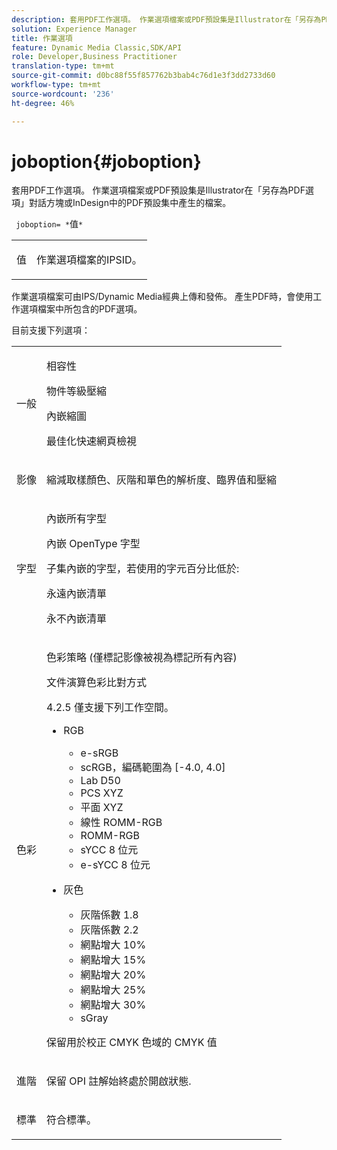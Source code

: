 ```yaml
---
description: 套用PDF工作選項。 作業選項檔案或PDF預設集是Illustrator在「另存為PDF選項」對話方塊或InDesign中的PDF預設集中產生的檔案。
solution: Experience Manager
title: 作業選項
feature: Dynamic Media Classic,SDK/API
role: Developer,Business Practitioner
translation-type: tm+mt
source-git-commit: d0bc88f55f857762b3bab4c76d1e3f3dd2733d60
workflow-type: tm+mt
source-wordcount: '236'
ht-degree: 46%

---
```



# joboption{#joboption}

套用PDF工作選項。 作業選項檔案或PDF預設集是Illustrator在「另存為PDF選項」對話方塊或InDesign中的PDF預設集中產生的檔案。

` joboption= *`值`*`

<table id="simpletable_BA7B58BE0B0740298D45DDEBE7832D93"> 
 <tr class="strow"> 
  <td class="stentry"> <p><span class="codeph"> <span class="varname"> 值</span></span> </p> </td> 
  <td class="stentry"> <p>作業選項檔案的IPSID。 </p></td> 
 </tr> 
</table>

作業選項檔案可由IPS/Dynamic Media經典上傳和發佈。 產生PDF時，會使用工作選項檔案中所包含的PDF選項。

目前支援下列選項：

<table id="simpletable_7E0AE8A06AE54A02AF0107FBEDF73D61"> 
 <tr class="strow"> 
  <td class="stentry"> <p>一般 </p></td> 
  <td class="stentry"> <p> 相容性 </p> <p> 物件等級壓縮 </p> <p> 內嵌縮圖 </p> <p> 最佳化快速網頁檢視 </p> </td> 
 </tr> 
 <tr class="strow"> 
  <td class="stentry"> <p>影像 </p></td> 
  <td class="stentry"> <p> 縮減取樣顏色、灰階和單色的解析度、臨界值和壓縮 </p> </td> 
 </tr> 
 <tr class="strow"> 
  <td class="stentry"> <p>字型 </p></td> 
  <td class="stentry"> <p> 內嵌所有字型 </p> <p> 內嵌 OpenType 字型 </p> <p> 子集內嵌的字型，若使用的字元百分比低於: </p> <p> 永遠內嵌清單 </p> <p> 永不內嵌清單 </p> </td> 
 </tr> 
 <tr class="strow"> 
  <td class="stentry"> <p>色彩 </p></td> 
  <td class="stentry"> <p> 色彩策略 (僅標記影像被視為標記所有內容) </p> <p> 文件演算色彩比對方式 </p> <p> 4.2.5 僅支援下列工作空間。 </p> <p> 
    <ul id="ul_3F3EFDFB6A3340978AE31DEDF0FDA2C8"> 
     <li id="li_17A9FA99D6CA4C5182E383A85F0E3C90"> RGB <p> 
       <ul id="ul_1DD0C264DA1248319E751ADD18140C6D"> 
        <li id="li_B91B4D0C1D80442EB8690933AFA1F093"> e-sRGB </li> 
        <li id="li_D7F8C500DF5E4CBC8FFA4FEFB8E4E036"> scRGB，編碼範圍為 [-4.0, 4.0] </li> 
        <li id="li_942CD69732984E16A71C2F75EC5B5245"> Lab D50 </li> 
        <li id="li_7063B9E98D1E4946AC8F0EF7BC988806"> PCS XYZ </li> 
        <li id="li_5809447576B147B68630C4B7EC2E7870"> 平面 XYZ </li> 
        <li id="li_3B5DA42A04124A6BAA12343AFC19F620">線性 ROMM-RGB </li> 
        <li id="li_DEC3028FA9C34176B761D12B7179B44F">ROMM-RGB </li> 
        <li id="li_3E7E7C4A680C4E3EADE0A26048ECF1F4"> sYCC 8 位元 </li> 
        <li id="li_16A615C9A74D443AB3C63B3FE3AB5443"> e-sYCC 8 位元 </li> 
       </ul> </p> </li> 
     <li id="li_AFA6D4D8C0624AA495E2EB2F0F0C7F7B">灰色 <p> 
       <ul id="ul_945389DD426F44C09EB9C7F23933CB77"> 
        <li id="li_DB0AE3DFFC184480BB91666FF1BB4776">灰階係數 1.8 </li> 
        <li id="li_755C556ED94740D1BD30EBE67018E074">灰階係數 2.2 </li> 
        <li id="li_67437440AFB54B7686333A55233AA87F">網點增大 10% </li> 
        <li id="li_0D6CA6004EC84048B5F2198406F4F343">網點增大 15% </li> 
        <li id="li_1AFD11C23AB147978559D8F00BFB3142">網點增大 20% </li> 
        <li id="li_6CD5ACEF6B0B49E8BACA8264FE0E9C44"> 網點增大 25% </li> 
        <li id="li_AB5F1FA7111041BD82353E02A284A546">網點增大 30% </li> 
        <li id="li_7433278AE8054AD28BD38A0A6E4EF7EF"> sGray </li> 
       </ul> </p> </li> 
    </ul> </p> <p> 保留用於校正 CMYK 色域的 CMYK 值 </p> </td> 
 </tr> 
 <tr class="strow"> 
  <td class="stentry"> <p>進階 </p></td> 
  <td class="stentry"> <p>保留 OPI 註解始終處於開啟狀態. </p></td> 
 </tr> 
 <tr class="strow"> 
  <td class="stentry"> <p>標準 </p></td> 
  <td class="stentry"> <p>符合標準。 </p></td> 
 </tr> 
</table>


